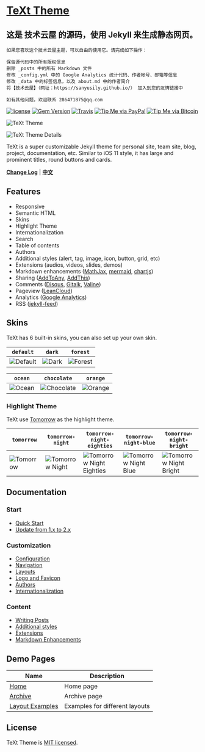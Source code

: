 # [TeXt Theme](https://github.com/kitian616/jekyll-TeXt-theme)

## 这是 技术云屋 的源码，使用 Jekyll 来生成静态网页。

~~~text
如果您喜欢这个技术云屋主题，可以自由的使用它。请完成如下操作：

保留源代码中的所有版权信息
删除 _posts 中的所有 Markdown 文件
修改 _config.yml 中的 Google Analytics 统计代码、作者帐号、邮箱等信息
修改 _data 中的标签信息，以及 about.md 中的作者简介
将【技术云屋】（网址：https://sanyusily.github.io/） 加入到您的友情链接中

如有其他问题，欢迎联系 286471875@qq.com
~~~

[![license](https://img.shields.io/github/license/kitian616/jekyll-TeXt-theme.svg)](https://github.com/kitian616/jekyll-TeXt-theme/blob/master/LICENSE)
[![Gem Version](https://img.shields.io/gem/v/jekyll-text-theme.svg)](https://github.com/kitian616/jekyll-TeXt-theme/releases)
[![Travis](https://img.shields.io/travis/kitian616/jekyll-TeXt-theme.svg)](https://travis-ci.org/kitian616/jekyll-TeXt-theme)
[![Tip Me via PayPal](https://img.shields.io/badge/PayPal-tip%20me-1462ab.svg?logo=paypal)](https://www.paypal.me/kitian616)
[![Tip Me via Bitcoin](https://img.shields.io/badge/Bitcoin-tip%20me-f7931a.svg?logo=bitcoin)](https://raw.githubusercontent.com/kitian616/jekyll-TeXt-theme/master/docs/assets/images/3Fkufxcw2xd8HnaRJBNK4ccdtkUDyyNu4V.jpg)

![TeXt Theme](https://raw.githubusercontent.com/kitian616/jekyll-TeXt-theme/master/screenshots/TeXt-home.jpg)

![TeXt Theme Details](https://raw.githubusercontent.com/kitian616/jekyll-TeXt-theme/master/screenshots/TeXt-layouts.png)

TeXt is a super customizable Jekyll theme for personal site, team site, blog, project, documentation, etc. Similar to iOS 11 style, it has large and prominent titles, round buttons and cards.

**[Change Log](https://github.com/kitian616/jekyll-TeXt-theme/blob/master/CHANGELOG.md)** | **[中文](https://github.com/kitian616/jekyll-TeXt-theme/blob/master/README-zh.md)**

## Features

- Responsive
- Semantic HTML
- Skins
- Highlight Theme
- Internationalization
- Search
- Table of contents
- Authors
- Additional styles (alert, tag, image, icon, button, grid, etc)
- Extensions (audios, videos, slides, demos)
- Markdown enhancements ([MathJax](https://www.mathjax.org/), [mermaid](https://mermaidjs.github.io/), [chartjs](http://www.chartjs.org/))
- Sharing ([AddToAny](https://www.addtoany.com/), [AddThis](https://www.addthis.com/))
- Comments ([Disqus](https://disqus.com/), [Gitalk](https://gitalk.github.io/), [Valine](https://valine.js.org/en/))
- Pageview ([LeanCloud](https://leancloud.cn/))
- Analytics ([Google Analytics](https://analytics.google.com/analytics/web/))
- RSS ([jekyll-feed](https://github.com/jekyll/jekyll-feed))

## Skins

TeXt has 6 built-in skins, you can also set up your own skin.

| `default` | `dark` | `forest` |
| --- |  --- | --- |
| ![Default](https://raw.githubusercontent.com/kitian616/jekyll-TeXt-theme/master/screenshots/skins_default.jpg) | ![Dark](https://raw.githubusercontent.com/kitian616/jekyll-TeXt-theme/master/screenshots/skins_dark.jpg) | ![Forest](https://raw.githubusercontent.com/kitian616/jekyll-TeXt-theme/master/screenshots/skins_forest.jpg) |

| `ocean` | `chocolate` | `orange` |
| --- |  --- | --- |
| ![Ocean](https://raw.githubusercontent.com/kitian616/jekyll-TeXt-theme/master/screenshots/skins_ocean.jpg) | ![Chocolate](https://raw.githubusercontent.com/kitian616/jekyll-TeXt-theme/master/screenshots/skins_chocolate.jpg) | ![Orange](https://raw.githubusercontent.com/kitian616/jekyll-TeXt-theme/master/screenshots/skins_orange.jpg) |

### Highlight Theme

TeXt use [Tomorrow](https://github.com/chriskempson/tomorrow-theme) as the highlight theme.

| `tomorrow` | `tomorrow-night` | `tomorrow-night-eighties` | `tomorrow-night-blue` | `tomorrow-night-bright` |
| --- |  --- | --- | --- |  --- |
| ![Tomorrow](https://raw.githubusercontent.com/kitian616/jekyll-TeXt-theme/master/screenshots/highlight_tomorrow.png) | ![Tomorrow Night](https://raw.githubusercontent.com/kitian616/jekyll-TeXt-theme/master/screenshots/highlight_tomorrow-night.png) | ![Tomorrow Night Eighties](https://raw.githubusercontent.com/kitian616/jekyll-TeXt-theme/master/screenshots/highlight_tomorrow-night-eighties.png) | ![Tomorrow Night Blue](https://raw.githubusercontent.com/kitian616/jekyll-TeXt-theme/master/screenshots/highlight_tomorrow-night-blue.png) | ![Tomorrow Night Bright](https://raw.githubusercontent.com/kitian616/jekyll-TeXt-theme/master/screenshots/highlight_tomorrow-night-bright.png) |

## Documentation

### Start

- [Quick Start](https://kitian616.github.io/jekyll-TeXt-theme/docs/en/quick-start)
- [Update from 1.x to 2.x](https://kitian616.github.io/jekyll-TeXt-theme/docs/en/update-from-1-to-2)

### Customization

- [Configuration](https://kitian616.github.io/jekyll-TeXt-theme/docs/en/configuration)
- [Navigation](https://kitian616.github.io/jekyll-TeXt-theme/docs/en/navigation)
- [Layouts](https://kitian616.github.io/jekyll-TeXt-theme/docs/en/layouts)
- [Logo and Favicon](https://kitian616.github.io/jekyll-TeXt-theme/docs/en/logo-and-favicon)
- [Authors](https://kitian616.github.io/jekyll-TeXt-theme/docs/en/authors)
- [Internationalization](https://kitian616.github.io/jekyll-TeXt-theme/docs/en/i18n)

### Content

- [Writing Posts](https://kitian616.github.io/jekyll-TeXt-theme/docs/en/writing-posts)
- [Additional styles](https://kitian616.github.io/jekyll-TeXt-theme/docs/en/additional-styles)
- [Extensions](https://kitian616.github.io/jekyll-TeXt-theme/docs/en/extensions)
- [Markdown Enhancements](https://kitian616.github.io/jekyll-TeXt-theme/docs/en/markdown-enhancements)

## Demo Pages

| Name | Description |
| --- | --- |
| [Home](https://kitian616.github.io/jekyll-TeXt-theme/test/) | Home page |
| [Archive](https://kitian616.github.io/jekyll-TeXt-theme/archive.html) | Archive page |
| [Layout Examples](https://kitian616.github.io/jekyll-TeXt-theme/samples.html) | Examples for different layouts |

## License

TeXt Theme is [MIT licensed](https://github.com/kitian616/jekyll-TeXt-theme/blob/master/LICENSE).
